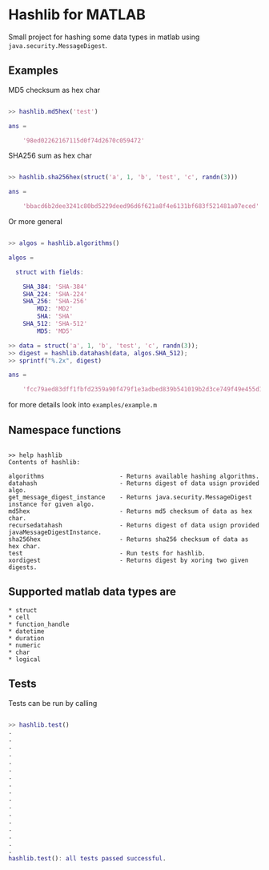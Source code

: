 # Hashlib for MATLAB

Small project for hashing some data types in matlab using `java.security.MessageDigest`.


## Examples

MD5 checksum as hex char

```matlab

>> hashlib.md5hex('test')

ans =

    '98ed02262167115d0f74d2670c059472'

```

SHA256 sum as hex char

```matlab

>> hashlib.sha256hex(struct('a', 1, 'b', 'test', 'c', randn(3)))

ans =

    'bbacd6b2dee3241c80bd5229deed96d6f621a8f4e6131bf683f521481a07eced'

```

Or more general

```matlab

>> algos = hashlib.algorithms()

algos = 

  struct with fields:

    SHA_384: 'SHA-384'
    SHA_224: 'SHA-224'
    SHA_256: 'SHA-256'
        MD2: 'MD2'
        SHA: 'SHA'
    SHA_512: 'SHA-512'
        MD5: 'MD5'

>> data = struct('a', 1, 'b', 'test', 'c', randn(3));
>> digest = hashlib.datahash(data, algos.SHA_512);
>> sprintf("%.2x", digest)

ans =

    'fcc79aed83dff1fbfd2359a90f479f1e3adbed839b541019b2d3ce749f49e455d1e987078bd7c780569386acf19dad1183fde6d2e6663c4534b3a6d50f92be10'

```

for more details look into `examples/example.m`


## Namespace functions

```

>> help hashlib
Contents of hashlib:

algorithms                     - Returns available hashing algorithms.
datahash                       - Returns digest of data usign provided algo.
get_message_digest_instance    - Returns java.security.MessageDigest instance for given algo.
md5hex                         - Returns md5 checksum of data as hex char.
recursedatahash                - Returns digest of data usign provided javaMessageDigestInstance.
sha256hex                      - Returns sha256 checksum of data as hex char.
test                           - Run tests for hashlib.
xordigest                      - Returns digest by xoring two given digests.

```


## Supported matlab data types are
    
    * struct
    * cell
    * function_handle
    * datetime
    * duration
    * numeric
    * char
    * logical 


## Tests

Tests can be run by calling

```matlab

>> hashlib.test()
.
.
.
.
.
.
.
.
.
.
.
.
.
.
.
.
.
hashlib.test(): all tests passed successful.

```
